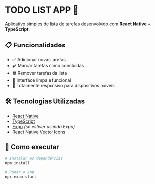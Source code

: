 # TODO LIST APP 📝

Aplicativo simples de lista de tarefas desenvolvido com **React Native + TypeScript**.

## 📋 Funcionalidades
- ✅ Adicionar novas tarefas
- ✔️ Marcar tarefas como concluídas
- 🗑️ Remover tarefas da lista
- 🎯 Interface limpa e funcional
- 📱 Totalmente responsivo para dispositivos móveis

## 🛠 Tecnologias Utilizadas
- [React Native](https://reactnative.dev/)
- [TypeScript](https://www.typescriptlang.org/)
- [Expo](https://expo.dev/) *(se estiver usando Expo)*
- [React Native Vector Icons](https://github.com/oblador/react-native-vector-icons)

## 🚀 Como executar

```bash
# Instalar as dependências
npm install

# Rodar o app
npx expo start
